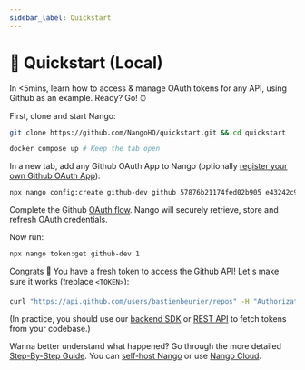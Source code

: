 ```yaml
---
sidebar_label: Quickstart
---
```


# 🚀 Quickstart (Local)

In <5mins, learn how to access & manage OAuth tokens for any API, using Github as an example. Ready? Go! ⏰

First, clone and start Nango:

```bash
git clone https://github.com/NangoHQ/quickstart.git && cd quickstart
```

```bash
docker compose up # Keep the tab open
```

In a new tab, add any Github OAuth App to Nango (optionally [register your own Github OAuth App](https://docs.github.com/en/developers/apps/building-oauth-apps/creating-an-oauth-app)):

```bash
npx nango config:create github-dev github 57876b21174fed02b905 e43242c9a67fa06141e8d219c2364283d14f9ad1 "user,public_repo"
```

Complete the Github [OAuth flow](https://docs.nango.dev/demo/github). Nango will securely retrieve, store and refresh OAuth credentials.

Now run:

```bash
npx nango token:get github-dev 1
```

Congrats 🥳 You have a fresh token to access the Github API! Let's make sure it works (❗️replace `<TOKEN>`):

```bash
curl "https://api.github.com/users/bastienbeurier/repos" -H "Authorization: Bearer <TOKEN>"
```

(In practice, you should use our [backend SDK](./reference/guide.md#node-sdk) or [REST API](./reference/guide.md#rest-api) to fetch tokens from your codebase.)

Wanna better understand what happened? Go through the more detailed [Step-By-Step Guide](reference/guide.md). You can [self-host Nango](category/deploy-nango-sync-open-source) or use [Nango Cloud](cloud).
